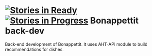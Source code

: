 [![Stories in Ready](https://badge.waffle.io/AHTRecommenderSystems/bonappettit-back.png?label=ready&title=Ready)](https://waffle.io/AHTRecommenderSystems/bonappettit-front)
[![Stories in Progress](https://badge.waffle.io/AHTRecommenderSystems/bonappettit-back.png?label=in%20progress&title=In%20Progress)](https://waffle.io/AHTRecommenderSystems/bonappettit-front)
Bonappettit back-dev 
=======================
Back-end development of Bonappettit. It uses AHT-API module to build recommendations for dishes.
